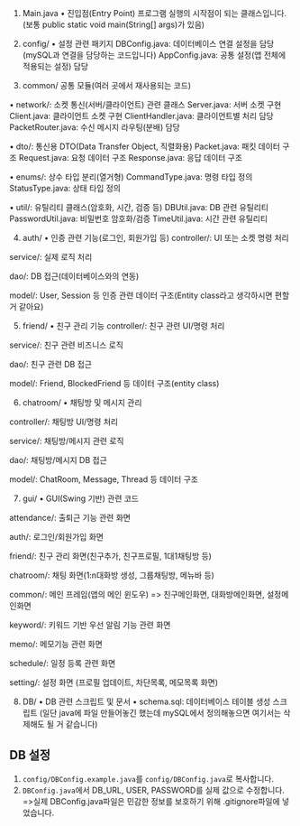 1) Main.java
•	진입점(Entry Point)
프로그램 실행의 시작점이 되는 클래스입니다.(보통 public static void main(String[] args)가 있음)


2) config/
•	설정 관련 패키지
DBConfig.java: 데이터베이스 연결 설정을 담당(mySQL과 연결을 담당하는 코드입니다)
AppConfig.java: 공통 설정(앱 전체에 적용되는 설정) 담당


3) common/
공통 모듈(여러 곳에서 재사용되는 코드)

•	network/:
소켓 통신(서버/클라이언트) 관련 클래스
Server.java: 서버 소켓 구현
Client.java: 클라이언트 소켓 구현
ClientHandler.java: 클라이언트별 처리 담당
PacketRouter.java: 수신 메시지 라우팅(분배) 담당

• dto/:
통신용 DTO(Data Transfer Object, 직렬화용)
Packet.java: 패킷 데이터 구조
Request.java: 요청 데이터 구조
Response.java: 응답 데이터 구조

•	enums/:
상수 타입 분리(열거형)
CommandType.java: 명령 타입 정의
StatusType.java: 상태 타입 정의

•	util/:
유틸리티 클래스(암호화, 시간, 검증 등)
DBUtil.java: DB 관련 유틸리티
PasswordUtil.java: 비밀번호 암호화/검증
TimeUtil.java: 시간 관련 유틸리티


4) auth/
•	인증 관련 기능(로그인, 회원가입 등)
controller/:
UI 또는 소켓 명령 처리

service/:
실제 로직 처리

dao/:
DB 접근(데이터베이스와의 연동)

model/:
User, Session 등 인증 관련 데이터 구조(Entity class라고 생각하시면 편할 거 같아요)


5) friend/
•	친구 관리 기능
controller/:
친구 관련 UI/명령 처리

service/:
친구 관련 비즈니스 로직

dao/:
친구 관련 DB 접근

model/:
Friend, BlockedFriend 등 데이터 구조(entity class)


6) chatroom/
•	채팅방 및 메시지 관리

controller/:
채팅방 UI/명령 처리

service/:
채팅방/메시지 관련 로직

dao/:
채팅방/메시지 DB 접근

model/:
ChatRoom, Message, Thread 등 데이터 구조 


7) gui/
•	GUI(Swing 기반) 관련 코드

attendance/:
출퇴근 기능 관련 화면

auth/:
로그인/회원가입 화면

friend/:
친구 관리 화면(친구추가, 친구프로필, 1대1채팅방 등)

chatroom/:
채팅 화면(1:n대화방 생성, 그룹채팅방, 메뉴바 등)

common/:
메인 프레임(앱의 메인 윈도우) => 친구메인화면, 대화방메인화면, 설정메인화면

keyword/:
키워드 기반 우선 알림 기능 관련 화면

memo/:
메모기능 관련 화면

schedule/:
일정 등록 관련 화면

setting/:
설정 화면 (프로필 업데이트, 차단목록, 메모목록 화면)


8) DB/
•	DB 관련 스크립트 및 문서
•	schema.sql:
데이터베이스 테이블 생성 스크립트 (일단 java에 파일 만들어놓긴 했는데 mySQL에서 정의해놓으면 여기서는 삭제해도 될 거 같습니다)

## DB 설정
1. `config/DBConfig.example.java`를 `config/DBConfig.java`로 복사합니다.
2. `DBConfig.java`에서 DB_URL, USER, PASSWORD를 실제 값으로 수정합니다.
=>실제 DBConfig.java파일은 민감한 정보를 보호하기 위해 .gitignore파일에 넣었습니다.
